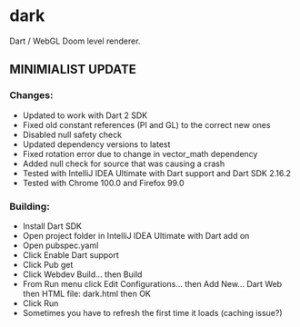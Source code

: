 dark
====

Dart / WebGL Doom level renderer.

MINIMIALIST UPDATE
---

### Changes:
- Updated to work with Dart 2 SDK
- Fixed old constant references (PI and GL) to the correct new ones
- Disabled null safety check
- Updated dependency versions to latest
- Fixed rotation error due to change in vector_math dependency
- Added null check for source that was causing a crash
- Tested with IntelliJ IDEA Ultimate with Dart support and Dart SDK 2.16.2
- Tested with Chrome 100.0 and Firefox 99.0

### Building:
- Install Dart SDK
- Open project folder in IntelliJ IDEA Ultimate with Dart add on
- Open pubspec.yaml
- Click Enable Dart support
- Click Pub get
- Click Webdev Build... then Build
- From Run menu click Edit Configurations... then Add New... Dart Web then HTML file: dark.html then OK
- Click Run
- Sometimes you have to refresh the first time it loads (caching issue?)